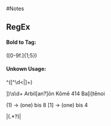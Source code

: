 #Notes 

## RegEx
#### Bold to Tag:
([0-9f.]{1;5})

#### Unkown Usage:
^([^\d\<\|]+)

\]\)\s\d+
Arbil[an?]ōn Kōmē 414
Ba[i]tēnoi

\(1\) -> (one) bis  8
\[1\] -> (one) bis 4


\|(.*?)\|
